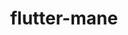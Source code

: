 ---
id: 987
title: flutter-mane
types: [ghost,fairy]
image: https://raw.githubusercontent.com/PokeAPI/sprites/master/sprites/pokemon/987.png
---